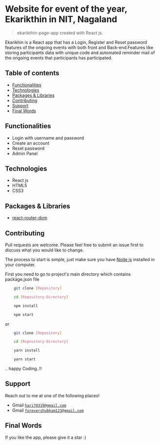 #  Website for event of the year, Ekarikthin in NIT, Nagaland

> ekarikthin-page-app created with React js.

Ekarikhin is a React app that has a Login, Register and Reset password features of the ongoing events with both front and Back-end.Features like storing participants data with unique code and automated reminder mail of the ongoing events that participants has participated.

## Table of contents
* [Functionalities](#functionalities)
* [Technologies](#technologies)
* [Packages & Libraries](#packages-&-libraries)
* [Contributing](#contributing)
* [Support](#support)
* [Final Words](#final-words)

## Functionalities

* Login with username and password
* Create an account
* Reset password
* Admin Panel

## Technologies

* React js
* HTML5
* CSS3

## Packages & Libraries

* [react-router-dom](https://www.npmjs.com/package/react-router-dom)

## Contributing

Pull requests are welcome. Please feel free to submit an issue first to discuss what you would like to change.

The process to start is simple, just make sure you have [Node js](https://nodejs.org/en/) installed in your computer. 

First you need to go to project's main directory which contains package.json file

```bash
    git clone [Repository]

    cd [Repository-Directory]

    npm install

    npm start
```
or
```bash
    git clone [Repository]

    cd [Repository-Directory]

    yarn install

    yarn start
```
.. happy Coding..!!



## Support

Reach out to me at one of the following places!
  
  - Gmail <a href="hari70319@gmail.com" target="_blank">`hari70319@gmail.com`</a>
- Gmail <a href="forevershubham123@gmail.com" target="_blank">`forevershubham123@gmail.com`</a>



## Final Words

If you like the app, please give it a star :)
